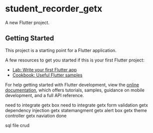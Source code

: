 # student_recorder_getx

A new Flutter project.

## Getting Started

This project is a starting point for a Flutter application.

A few resources to get you started if this is your first Flutter project:

- [Lab: Write your first Flutter app](https://docs.flutter.dev/get-started/codelab)
- [Cookbook: Useful Flutter samples](https://docs.flutter.dev/cookbook)

For help getting started with Flutter development, view the
[online documentation](https://docs.flutter.dev/), which offers tutorials,
samples, guidance on mobile development, and a full API reference.


 need to integrate getx box 
 need to integrate getx form validation
 getx dependency injection
 getx statemangment
 getx alert box
 getx theme controller
 getx naviation done 

 sql file crud 
  
  
